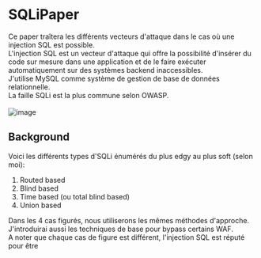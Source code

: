 # SQLiPaper

Ce paper traîtera les différents vecteurs d'attaque dans le cas où une injection SQL est possible.<br/>
L'injection SQL est un vecteur d'attaque qui offre la possibilité d'insérer du code sur mesure dans une application et de le faire exécuter automatiquement sur des systèmes backend inaccessibles.<br/>
J'utilise MySQL comme système de gestion de base de données relationnelle.<br/>
La faille SQLi est la plus commune selon OWASP.<br/><br/>
![image](https://user-images.githubusercontent.com/74382279/158231255-20de1032-9c3b-4cdd-9cf1-34a425caaa1e.png)
<br/>

## Background
Voici les différents types d'SQLi énumérés du plus edgy au plus soft (selon moi):

1. Routed based
2. Blind based
3. Time based (ou total blind based)
4. Union based

Dans les 4 cas figurés, nous utiliserons les mêmes méthodes d'approche.<br/>
J'introduirai aussi les techniques de base pour bypass certains WAF.<br/>
A noter que chaque cas de figure est différent, l'injection SQL est réputé pour être 

